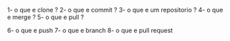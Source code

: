 1- o que e clone ?
2- o que e commit ?
3- o que e um repositorio ? 
4- o que e merge ?
5- o que e pull ?

6- o que e push
7- o que e branch
8- o que e pull request 